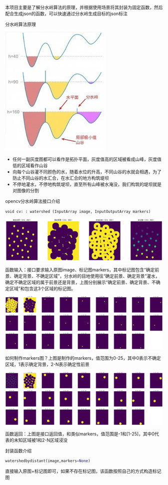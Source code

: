 本项目主要是了解分水岭算法的原理，并根据使用场景将其封装为固定函数，然后配合生成json的函数，可以快速通过分水岭生成目标的json标注

分水岭算法原理

![](doc/OpenCV的分水岭图像分割算法-20230704211658.jpeg)

- 任何一副灰度图都可以看作是拓扑平面，灰度值高的区域被看成山峰，灰度值低的区域看作山谷
- 向每个山谷灌不同颜色的水，随着水位的升高，不同山谷的水就会相遇，为了防止不同山谷的水汇合，在水汇合的地方构筑堤坝
- 不停地灌水，不停地构筑堤坝，直至所有山峰被水淹没，我们构筑的堤坝就是对图像的分割

opencv分水岭算法接口介绍

`void cv: : watershed (InputArray image, InputOutputArray markers)`

![](doc/分水岭算法原理-1.png)

函数输入：接口要求输入原图image、标记图markers，其中标记图包含“确定前景、确定背景、不确定区域”，分水岭的目地使用往“确定前景、确定背景”灌水，确定不确定区域的属于前景还是背景，上图分别展示“确定前景、确定背景、不确定区域”和包含这3个区域的标记图。

![](doc/分水岭算法原理-2.png)

如何制作markers图？上图是制作的markers，值范围为0-25，其中0表示不确定区域，1表示确定背景，2-N表示确定性前景

![](doc/分水岭算法原理-3.png)

函数返回：上图是接口返回值，和类似markers，值范围是-1和[1-25]，其中0代表的未知区域被1和2-N区域浸没

封装函数介绍
```python
watershedbydistant(image,markers=None)
```

直接输入原图+标记图即可，如果不存在标记图，该函数按照自己的方式构造标记图

